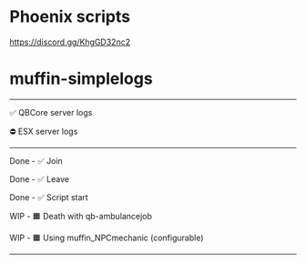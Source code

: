 # Phoenix scripts
https://discord.gg/KhgGD32nc2

# muffin-simplelogs
______________________
✅ QBCore server logs

⛔ ESX server logs
______________________
Done - ✅ Join

Done - ✅ Leave

Done - ✅ Script start

WIP  - 🟧 Death with qb-ambulancejob

WIP  - 🟧 Using muffin_NPCmechanic (configurable) 

______________________
